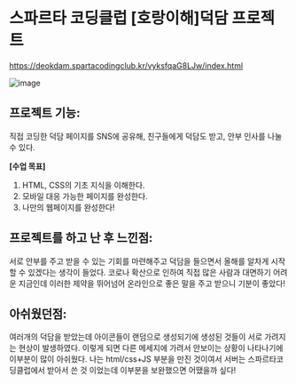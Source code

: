  # 스파르타 코딩클럽 [호랑이해]덕담 프로젝트
 https://deokdam.spartacodingclub.kr/vyksfqaG8LJw/index.html
 
 ![image](https://user-images.githubusercontent.com/87532431/153758472-33c5238c-62bc-426e-a298-73ab964ff822.png)

## 프로젝트 기능: 
직접 코딩한 덕담 페이지를 SNS에 공유해,
친구들에게 덕담도 받고, 안부 인사를 나눌 수 있다.

**[수업 목표]**
1. HTML, CSS의 기초 지식을 이해한다.
2. 모바일 대응 가능한 페이지를 완성한다.
3. 나만의 웹페이지를 완성한다!


## 프로젝트를 하고 난 후 느낀점: 
서로 안부를 주고 받을 수 있는 기회를 마련해주고 덕담을 들으면서 올해를 알차게 시작할 수 있겠다는 생각이 들었다.
코로나 확산으로 인하여 직접 많은 사람과 대면하기 어려운 지금인데 이러한 제약을 뛰어넘어 온라인으로 좋은 말을 주고 받으니 기분이 좋았다! 
 
## 아쉬웠던점:
여러개의 덕담을 받았는데 아이콘들이 랜덤으로 생성되기에 생성된 것들이 서로 가려지는 현상이 발생하였다.
이렇게 되면 다른 메세지에 가려서 안보이는 상황이 나타나기에 이부분이 많이 아쉬웠다.
나는 html/css+JS 부분을 만진 것이여서 서버는 스파르타코딩클럽에서 받아서 쓴 것 이었는데 이부분을 보완했으면 어땠을까 싶다!  

